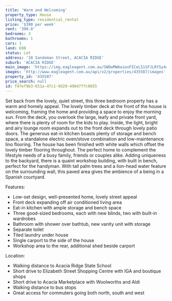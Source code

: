```yaml
---
title: 'Warm and Welcoming'
property_type: House
listing_type: residential_rental
price: '$390 per week'
rent: '390.0'
bedrooms: 3
bathrooms: 1
cars: 1
land: 698
status: Let
address: '18 Sandeman Street, ACACIA RIDGE'
suburb: 'ACACIA RIDGE'
main_image: 'https://img.eagleagent.com.au/SWDwMWAaiexFICeL51SFJLRY5y4=/1280x854/smart/https://s3-us-west-2.amazonaws.com/eagleagent-orig/images/6825891/426658762-image-M.jpg'
images: 'http://www.eagleagent.com.au/api/v2/properties/435587/images'
property_id: '435587'
price_search: null
id: f47ef9b3-651a-47c1-9d29-49047ffc0655
---
```

Set back from the lovely, quiet street, this three bedroom property has a warm and homely appeal. The lovely timber deck at the front of the house is welcoming, framing the home and providing a space to enjoy the morning sun. From the deck, you overlook the large, leafy and private front yard, where there is plenty of room for the kids to play. Inside, the light, bright and airy lounge room expands out to the front deck through lovely patio doors. The generous eat-in kitchen boasts plenty of storage and bench space, a standalone electric oven/stove combination and low-maintenance lino flooring. The house has been finished with white walls which offset the lovely timber flooring throughout. The perfect home to complement the lifestyle needs of a busy family, friends or couples alike. Adding uniqueness to the backyard, there is a quaint workshop building, with built in bench, perfect for the handyman. With tall palm trees and a lion-head water feature on the surrounding wall, this paved area gives the ambience of a being in a Spanish courtyard.

Features:

*  Low-set design, well-presented home, lovely street appeal
*  Front deck expanding off air conditioned living area
*  Eat-in kitchen with ample storage and bench space
*  Three good-sized bedrooms, each with new blinds, two with built-in wardrobes
*  Bathroom with shower over bathtub, new vanity unit with storage
*  Separate toilet
*  Tiled laundry under house
*  Single carport to the side of the house
*  Workshop area to the rear, additional shed beside carport

Location:

*  Walking distance to Acacia Ridge State School
*  Short drive to Elizabeth Street Shopping Centre with IGA and boutique shops
*  Short drive to Acacia Marketplace with Woolworths and Aldi
*  Walking distance to bus stops
*  Great access for commuters going both north, south and west